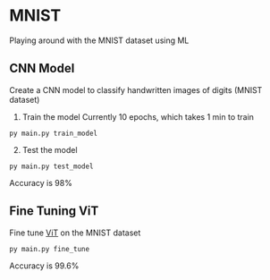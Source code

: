 # MNIST
Playing around with the MNIST dataset using ML

## CNN Model
Create a CNN model to classify handwritten images of digits (MNIST dataset)

1. Train the model
Currently 10 epochs, which takes 1 min to train
```
py main.py train_model
```

2. Test the model
```
py main.py test_model
```

Accuracy is 98%


## Fine Tuning ViT
Fine tune [ViT](https://huggingface.co/google/vit-base-patch16-224) on the MNIST dataset

```
py main.py fine_tune
```
Accuracy is 99.6%


